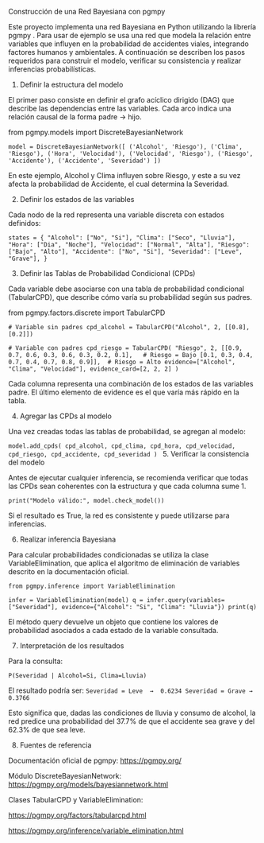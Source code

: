 Construcción de una Red Bayesiana con pgmpy

Este proyecto implementa una red Bayesiana en Python utilizando la librería pgmpy
.
Para usar de ejemplo se usa una red que modela la relación entre variables que influyen en la probabilidad de accidentes viales, integrando factores humanos y ambientales.
A continuación se describen los pasos requeridos para construir el modelo, verificar su consistencia y realizar inferencias probabilísticas.

1. Definir la estructura del modelo

El primer paso consiste en definir el grafo acíclico dirigido (DAG) que describe las dependencias entre las variables.
Cada arco indica una relación causal de la forma padre → hijo.

from pgmpy.models import DiscreteBayesianNetwork

`model = DiscreteBayesianNetwork([
    ('Alcohol', 'Riesgo'),
    ('Clima', 'Riesgo'),
    ('Hora', 'Velocidad'),
    ('Velocidad', 'Riesgo'),
    ('Riesgo', 'Accidente'),
    ('Accidente', 'Severidad')
])`


En este ejemplo, Alcohol y Clima influyen sobre Riesgo, y este a su vez afecta la probabilidad de Accidente, el cual determina la Severidad.

2. Definir los estados de las variables

Cada nodo de la red representa una variable discreta con estados definidos:

`states = {
    "Alcohol": ["No", "Si"],
    "Clima": ["Seco", "Lluvia"],
    "Hora": ["Dia", "Noche"],
    "Velocidad": ["Normal", "Alta"],
    "Riesgo": ["Bajo", "Alto"],
    "Accidente": ["No", "Si"],
    "Severidad": ["Leve", "Grave"],
}`

3. Definir las Tablas de Probabilidad Condicional (CPDs)

Cada variable debe asociarse con una tabla de probabilidad condicional (TabularCPD), que describe cómo varía su probabilidad según sus padres.

from pgmpy.factors.discrete import TabularCPD

`# Variable sin padres
cpd_alcohol = TabularCPD("Alcohol", 2, [[0.8], [0.2]])`

`# Variable con padres
cpd_riesgo = TabularCPD(
    "Riesgo", 2,
    [[0.9, 0.7, 0.6, 0.3, 0.6, 0.3, 0.2, 0.1],   # Riesgo = Bajo
     [0.1, 0.3, 0.4, 0.7, 0.4, 0.7, 0.8, 0.9]],  # Riesgo = Alto
    evidence=["Alcohol", "Clima", "Velocidad"],
    evidence_card=[2, 2, 2]
)`


Cada columna representa una combinación de los estados de las variables padre.
El último elemento de evidence es el que varía más rápido en la tabla.

4. Agregar las CPDs al modelo

Una vez creadas todas las tablas de probabilidad, se agregan al modelo:

`model.add_cpds(
    cpd_alcohol,
    cpd_clima,
    cpd_hora,
    cpd_velocidad,
    cpd_riesgo,
    cpd_accidente,
    cpd_severidad
)
`
5. Verificar la consistencia del modelo

Antes de ejecutar cualquier inferencia, se recomienda verificar que todas las CPDs sean coherentes con la estructura y que cada columna sume 1.

`print("Modelo válido:", model.check_model())`


Si el resultado es True, la red es consistente y puede utilizarse para inferencias.

6. Realizar inferencia Bayesiana

Para calcular probabilidades condicionadas se utiliza la clase VariableElimination, que aplica el algoritmo de eliminación de variables descrito en la documentación oficial.

`from pgmpy.inference import VariableElimination`

`infer = VariableElimination(model)
q = infer.query(variables=["Severidad"], evidence={"Alcohol": "Si", "Clima": "Lluvia"})
print(q)`

El método query devuelve un objeto que contiene los valores de probabilidad asociados a cada estado de la variable consultada.

7. Interpretación de los resultados

Para la consulta:

`P(Severidad | Alcohol=Si, Clima=Lluvia)`


El resultado podría ser:
`
Severidad = Leve  →  0.6234
Severidad = Grave →  0.3766
`

Esto significa que, dadas las condiciones de lluvia y consumo de alcohol, la red predice una probabilidad del 37.7% de que el accidente sea grave y del 62.3% de que sea leve.

8. Fuentes de referencia

Documentación oficial de pgmpy: https://pgmpy.org/

Módulo DiscreteBayesianNetwork: https://pgmpy.org/models/bayesiannetwork.html

Clases TabularCPD y VariableElimination:

https://pgmpy.org/factors/tabularcpd.html

https://pgmpy.org/inference/variable_elimination.html
